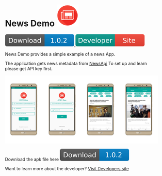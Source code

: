 
# News Demo  ![Alt text](app/src/main/res/drawable-ldpi/app_icon.png?raw=true "App Icon")
[ ![Download](screenshots/download.svg) ](latest-apk/news_demo_1.0.2.apk?raw=true)     [ ![Visit Developer](screenshots/developer.svg) ](http://resume.jswiftdev.com)


News Demo provides a simple example of a news App.


The application gets news metadata from [NewsApi](https://newsapi.org/)
To set up and learn please get API key first.

![Alt text](screenshots/master.png?raw=true  "Demo")

Download the apk file here [ ![Download](screenshots/download.svg) ](latest-apk/news_demo_1.0.2.apk?raw=true)


Want to learn more about the developer? [Visit Developers site](http://resume.jswiftdev.com)

